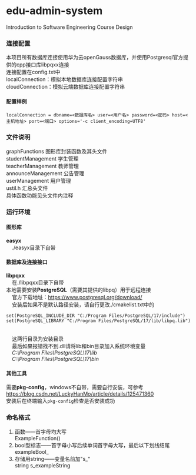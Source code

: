 # edu-admin-system
Introduction to Software Engineering Course Design

### 连接配置
本项目所有数据库连接使用华为云openGauss数据库，并使用Postgresql官方提供的cpp接口库libpqxx连接<br>
连接配置在config.txt中
<br>localConnection：模拟本地数据库连接配置字符串
<br>cloudConnection：模拟云端数据库连接配置字符串
#### 配置样例
```
localConnection = dbname=<数据库名> user=<用户名> password=<密码> host=<主机地址> port=<端口> options='-c client_encoding=UTF8'
```

### 文件说明
graphFunctions 图形库封装函数及其头文件
<br>studentManagement 学生管理
<br>teacherManagement 教师管理
<br>announceManagement 公告管理
<br>userManagement 用户管理
<br>ustil.h 汇总头文件
<br>具体函数功能见头文件内注释

### 运行环境
#### 图形库
**easyx**
<br>&nbsp;&nbsp;&nbsp;&nbsp;./easyx目录下自带
#### 数据库及连接接口
**libpqxx**
<br>&nbsp;&nbsp;&nbsp;&nbsp;在./libpqxx目录下自带
<br>本地需要安装**PostgreSQL**（需要其提供的libpq）用于远程连接
<br>&nbsp;&nbsp;&nbsp;&nbsp;官方下载地址：https://www.postgresql.org/download/
<br>&nbsp;&nbsp;&nbsp;&nbsp;安装后如果不是默认路径安装，请自行更改./cmakelist.txt中的
```
set(PostgreSQL_INCLUDE_DIR "C:/Program Files/PostgreSQL/17/include")
set(PostgreSQL_LIBRARY "C:/Program Files/PostgreSQL/17/lib/libpq.lib")
```
<br>&nbsp;&nbsp;&nbsp;&nbsp;这两行目录为安装目录
<br>&nbsp;&nbsp;&nbsp;&nbsp;最后如果报错找不到.dll请将lib和bin目录加入系统环境变量
<br>&nbsp;&nbsp;&nbsp;&nbsp;*C:\Program Files\PostgreSQL\17\lib*
<br>&nbsp;&nbsp;&nbsp;&nbsp;*C:\Program Files\PostgreSQL\17\bin*
#### 其他工具
需要**pkg-config**，windows不自带，需要自行安装，可参考
https://blog.csdn.net/LuckyHanMo/article/details/125471360
<br>安装后在终端输入`pkg-config`检查是否安装成功

### 命名格式
1. 函数——首字母均大写  
ExampleFunction()
2. bool型标志——首字母小写后续单词首字母大写，最后以下划线结尾  
exampleBool_
3. 存储用string——变量名前加"s_"   
string s_exampleString

